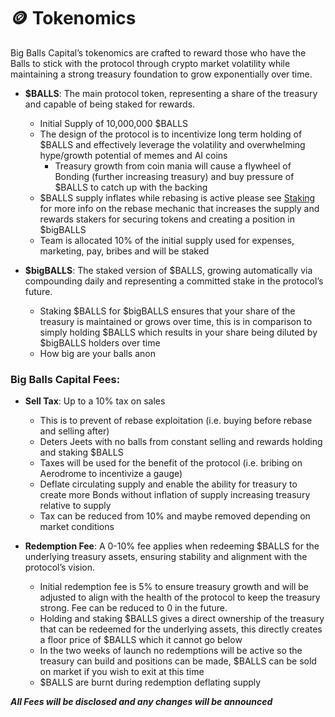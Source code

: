 # 🪙 Tokenomics

Big Balls Capital’s tokenomics are crafted to reward those who have the Balls to stick with the protocol through crypto market volatility while maintaining a strong treasury foundation to grow exponentially over time.&#x20;

*   **$BALLS**: The main protocol token, representing a share of the treasury and capable of being staked for rewards.

    * Initial Supply of 10,000,000 $BALLS
    * The design of the protocol is to incentivize long term holding of $BALLS and effectively leverage the volatility and overwhelming hype/growth potential of memes and AI coins
      * &#x20;Treasury growth from coin mania will cause a flywheel of Bonding (further increasing treasury) and buy pressure of $BALLS to catch up with the backing
    * $BALLS supply inflates while rebasing is active please see [Staking](../mechanics/staking.md) for more info on the rebase mechanic that increases the supply and rewards stakers for securing tokens and creating a position in $bigBALLS
    * Team is allocated 10% of the initial supply used for expenses, marketing, pay, bribes and will be staked


* **$bigBALLS**: The staked version of $BALLS, growing automatically via compounding daily and representing a committed stake in the protocol’s future.
  * Staking $BALLS for $bigBALLS ensures that your share of the treasury is maintained or grows over time, this is in comparison to simply holding $BALLS which results in your share being diluted by $bigBALLS holders over time
  * How big are your balls anon

### **Big Balls Capital Fees:**

*   **Sell Tax**: Up to a 10% tax on sales&#x20;

    * This is to prevent of rebase exploitation (i.e. buying before rebase and selling after)
    * Deters Jeets with no balls from constant selling and rewards holding and staking $BALLS
    * Taxes will be used for the benefit of the protocol (i.e. bribing on Aerodrome to incentivize a gauge)
    * Deflate circulating supply and enable the ability for treasury to create more Bonds without inflation of supply increasing treasury relative to supply
    * Tax can be reduced from 10% and maybe removed depending on market conditions


*   **Redemption Fee**: A 0-10% fee applies when redeeming $BALLS for the underlying treasury assets, ensuring stability and alignment with the protocol’s vision.

    * Initial redemption fee is 5% to ensure treasury growth and will be adjusted to align with the health of the protocol to keep the treasury strong. Fee can be reduced to 0 in the future.
    * Holding and staking $BALLS gives a direct ownership of the treasury that can be redeemed for the underlying assets, this directly creates a floor price of $BALLS which it cannot go below
    * In the two weeks of launch no redemptions will be active so the treasury can build and positions can be made, $BALLS can be sold on market if you wish to exit at this time
    * $BALLS are burnt during redemption deflating supply



_**All Fees will be disclosed and any changes will be announced**_
